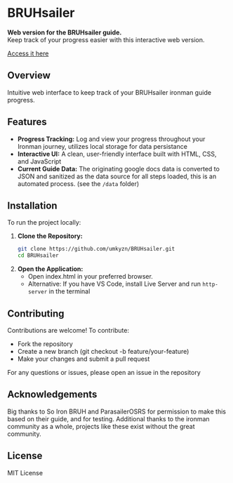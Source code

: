 # BRUHsailer

**Web version for the BRUHsailer guide.**  
Keep track of your progress easier with this interactive web version. 

[Access it here](https://umkyzn.github.io/BRUHsailer/)

## Overview

Intuitive web interface to keep track of your BRUHsailer ironman guide progress. 

## Features

- **Progress Tracking:** Log and view your progress throughout your Ironman journey, utilizes local storage for data persistance
- **Interactive UI:** A clean, user-friendly interface built with HTML, CSS, and JavaScript
- **Current Guide Data:** The originating google docs data is converted to JSON and sanitized as the data source for all steps loaded, this is an automated process. (see the `/data` folder)

## Installation

To run the project locally:

1. **Clone the Repository:**
   ```bash
   git clone https://github.com/umkyzn/BRUHsailer.git
   cd BRUHsailer
   ```
2. **Open the Application:**
   - Open index.html in your preferred browser.
   - Alternative: If you have VS Code, install Live Server and run ``` http-server ``` in the terminal


## Contributing
Contributions are welcome! To contribute:
- Fork the repository
- Create a new branch (git checkout -b feature/your-feature)
- Make your changes and submit a pull request

For any questions or issues, please open an issue in the repository

## Acknowledgements
Big thanks to So Iron BRUH and ParasailerOSRS for permission to make this based on their guide, and for testing. Additional thanks to the ironman community as a whole, projects like these exist without the great community.

## License
MIT License

